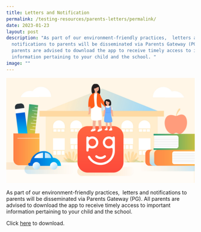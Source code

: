 ```yaml
---
title: Letters and Notification
permalink: /testing-resources/parents-letters/permalink/
date: 2023-01-23
layout: post
description: "As part of our environment-friendly practices,  letters and
  notifications to parents will be disseminated via Parents Gateway (PG). All
  parents are advised to download the app to receive timely access to important
  information pertaining to your child and the school. "
image: ""
---
```


![](/images/Info%20Pic/parents-gateway-720x400-01.jpg)



As part of our environment-friendly practices,  letters and notifications to parents will be disseminated via Parents Gateway (PG). All parents are advised to download the app to receive timely access to important information pertaining to your child and the school.

Click [here](https://pg.moe.edu.sg/) to download. 

